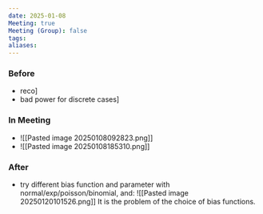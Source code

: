 ```yaml
---
date: 2025-01-08
Meeting: true
Meeting (Group): false
tags: 
aliases:
---
```


### Before
- reco]
- bad power for discrete cases]

### In Meeting
- ![[Pasted image 20250108092823.png]]
- ![[Pasted image 20250108185310.png]]

### After
- try different bias function and parameter with normal/exp/poisson/binomial, and:
	![[Pasted image 20250120101526.png]]
	It is the problem of the choice of bias functions.